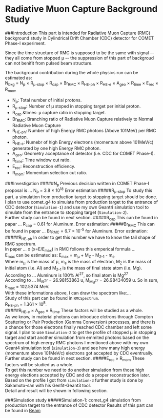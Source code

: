 Radiative Muon Capture Background Study 
===

###Introduction
This part is intended for Radiative Muon Capture (RMC) background study in Cylindrical Drift Chamber (CDC) detector for COMET Phase-I experiment.  

Since the time structure of RMC is supposed to be the same with signal -- they all come from stopped &mu; -- the suppression of this part of backgroud can not benifit from pulsed beam structure.  

The background contribution during the whole physics run can be estimated as:  
N<sub>bkg</sub> = N<sub>p</sub> &times; R<sub>&mu;-stop</sub> &times; R<sub>cap</sub> &times; Br<sub>RMC</sub> &times; R<sub>HE-ph</sub> &times; R<sub>HE-e</sub> &times; A<sub>geo</sub> &times; R<sub>time</sub> &times; E<sub>rec</sub> &times; R<sub>mom</sub>

*	N<sub>p</sub>: Total number of initial protons.
*	R<sub>&mu;-stop</sub>: Number of &mu; stoped in stopping target per initial proton.
*	R<sub>cap</sub> &times: &mu; capture ratio in stopping target.
*	Br<sub>RMC</sub>: Branching ratio of Radiative Muon Capture relatively to Normal Radiative Muon Capture
*	R<sub>HE-ph</sub>: Number of high Energy RMC photons (Above 101MeV) per RMC photon.
*	R<sub>HE-e</sub>: Numebr of high Energy electrons (momentum above 101MeV/c) generated by one high Energy RMC photon.
*	A<sub>geo</sub>: Geometry acceptance of detector (i.e. CDC for COMET Phase-I).
*	R<sub>time</sub>: Time window cut ratio.
*	E<sub>rec</sub>: Reconstruction efficiency.
*	R<sub>mom</sub>: Momentum selection cut ratio.

###Investigation
#####N<sub>p</sub>
Previous decision written in COMET Phase-I proposal is ...
N<sub>p</sub> = 3.8 &times; 10<sup>18</sup>
Error estimation
#####R<sub>&mu;-stop</sub>
To study this part, a simulation from production target to stopping target should be done.  
I plan to use comet_g4 to simulate from production target to the entrance of CDC detector (``Simulation-1``) and use my own Geant4 simulation tool to simulate from the entrance to stopping target (``Simulation-2``).  
Further study can be found in next section.
#####R<sub>cap</sub>
This can be found in papar ... R<sub>cap</sub> = 0.61 for Aluminum.
Error estimation:
#####Br<sub>RMC</sub>
This can be found in papar ... Br<sub>RMC</sub> = 6.7 &times; 10<sup>-5</sup> for Aluminum.
Error estimation:
#####R<sub>HE-ph</sub>
In order to get this number we have to know the tail shape of RMC spectrum.  
In paper ... x (x=E/E<sub>max</sub>) in RMC follows this emperical formula ...  
E<sub>max</sub> can be estimated as: E<sub>max</sub> = m<sub>&mu;</sub> + M<sub>Z</sub> - M<sub>Z-1</sub> - m<sub>e</sub>  
Where m<sub>&mu;</sub> is the mass of &mu;, m<sub>e</sub> is the mass of electron, M<sub>Z</sub> is the mass of initial atom (i.e. Al) and M<sub>Z-1</sub> is the mass of final state atom (i.e. Mg).  
According to ... Aluminum is 100% Al<sup>27</sup>, so final atom is Mg<sup>27</sup>  
According to ... M<sub>Al<sup>27</sup></sub> = 26.98153863 u, M<sub>Mg<sup>27</sup></sub> = 26.98434059 u.
So in sum, E<sub>max</sub> = 102.5374 MeV.  
With these informations above, I can draw the spectrom like:...  
Study of this part can be found in ``RMCSpectrum``.  
R<sub>HE-ph</sub> = 1.361 &times; 10<sup>5</sup>.  
#####R<sub>HE-e</sub> &times; A<sub>geo</sub> &times; R<sub>time</sub>
These factors will be studied as a whole.  
As we know, in material photons can introduce elctrons through Compton Scattering or Pair Production (Gamma Conversion) processes, and there is a chance for those electrons finally reached CDC chamber and left some signal.
I plan to use ``Simulation-2`` to get the profile of stopped &mu; in stopping target and start another simulation from emmited photons based on the spectrum of high energy RMC photons I mentioned above with my own Geant4 simulation tool (``simulation-3``) and see how many high energy (momentum above 101MeV/c) electrons got accepted by CDC eventrually.  
Further study can be found in next section.
#####E<sub>rec</sub> &times; R<sub>mom</sub>
These factors will be studied as a whole.  
To get this number we need to do another simulation from those high energy elections accepted by CDC and do a proper reconstruction later.  
Based on the profile I got from ``simulation-3`` further study is done by Sakamoto-san with his Genfit-Geant3 tool.  
Detail and result will be shown in following section.

###Simulation study
#####Simulation-1: comet_g4 simulation from production target to the entrance of CDC detector
Results of this part can be found in [Beam](https://github.com/wuchen1106/MyStudies/new/master/Beam)


